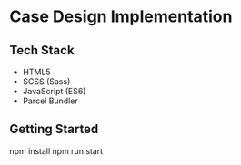 # Case Design Implementation

## Tech Stack

- HTML5
- SCSS (Sass)
- JavaScript (ES6)
- Parcel Bundler

## Getting Started

npm install
npm run start
